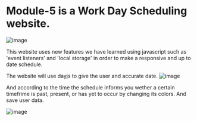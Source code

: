 # Module-5 is a Work Day Scheduling website.

![image](https://github.com/SpacemanCeezer/Module-5/assets/64385882/a3632d64-b34c-4211-bbb4-59e4f5b73c12)


This website uses new features we have learned using javascript such as 'event listeners' and 'local storage' in order to make a responsive and up to date schedule.

The website will use dayjs to give the user and accurate date.
![image](https://github.com/SpacemanCeezer/Module-5/assets/64385882/a5baee75-bb9b-4f7b-bd02-26c2c1a85aba)


And according to the time the schedule informs you wether a certain timefrime is past, present, or has yet to occur by changing its colors. And save user data.

![image](https://github.com/SpacemanCeezer/Module-5/assets/64385882/24c7befd-336c-4337-8e96-979474dfabb6)

